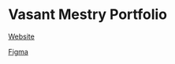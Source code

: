 # Vasant Mestry Portfolio

[Website](https://vasantmestry.netlify.app/)

[Figma](https://www.figma.com/community/file/1318529372146880502)

